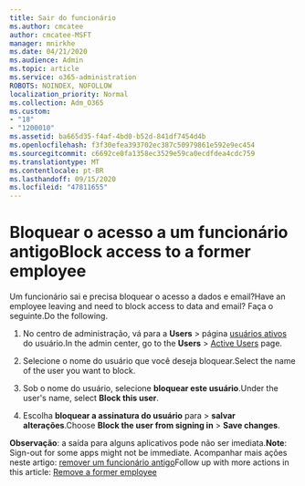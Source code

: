 ```yaml
---
title: Sair do funcionário
ms.author: cmcatee
author: cmcatee-MSFT
manager: mnirkhe
ms.date: 04/21/2020
ms.audience: Admin
ms.topic: article
ms.service: o365-administration
ROBOTS: NOINDEX, NOFOLLOW
localization_priority: Normal
ms.collection: Adm_O365
ms.custom:
- "18"
- "1200010"
ms.assetid: ba665d35-f4af-4bd0-b52d-841df7454d4b
ms.openlocfilehash: f3f30efea393702ec387c50979861e592e9ec454
ms.sourcegitcommit: c6692ce0fa1358ec3529e59ca0ecdfdea4cdc759
ms.translationtype: MT
ms.contentlocale: pt-BR
ms.lasthandoff: 09/15/2020
ms.locfileid: "47811655"
---
```

# <a name="block-access-to-a-former-employee"></a><span data-ttu-id="06a60-102">Bloquear o acesso a um funcionário antigo</span><span class="sxs-lookup"><span data-stu-id="06a60-102">Block access to a former employee</span></span>

<span data-ttu-id="06a60-103">Um funcionário sai e precisa bloquear o acesso a dados e email?</span><span class="sxs-lookup"><span data-stu-id="06a60-103">Have an employee leaving and need to block access to data and email?</span></span> <span data-ttu-id="06a60-104">Faça o seguinte.</span><span class="sxs-lookup"><span data-stu-id="06a60-104">Do the following.</span></span>
  
1. <span data-ttu-id="06a60-105">No centro de administração, vá para a **Users** \> página [usuários ativos](https://go.microsoft.com/fwlink/p/?linkid=834822) do usuário.</span><span class="sxs-lookup"><span data-stu-id="06a60-105">In the admin center, go to the **Users** \> [Active Users](https://go.microsoft.com/fwlink/p/?linkid=834822) page.</span></span>

2. <span data-ttu-id="06a60-106">Selecione o nome do usuário que você deseja bloquear.</span><span class="sxs-lookup"><span data-stu-id="06a60-106">Select the name of the user you want to block.</span></span>

3. <span data-ttu-id="06a60-107">Sob o nome do usuário, selecione **bloquear este usuário**.</span><span class="sxs-lookup"><span data-stu-id="06a60-107">Under the user's name, select **Block this user**.</span></span>

4. <span data-ttu-id="06a60-108">Escolha **bloquear a assinatura do usuário** para \> **salvar alterações**.</span><span class="sxs-lookup"><span data-stu-id="06a60-108">Choose **Block the user from signing in** \> **Save changes**.</span></span>

<span data-ttu-id="06a60-109">**Observação**: a saída para alguns aplicativos pode não ser imediata.</span><span class="sxs-lookup"><span data-stu-id="06a60-109">**Note**: Sign-out for some apps might not be immediate.</span></span> <span data-ttu-id="06a60-110">Acompanhar mais ações neste artigo: [remover um funcionário antigo](https://docs.microsoft.com/microsoft-365/admin/add-users/remove-former-employee)</span><span class="sxs-lookup"><span data-stu-id="06a60-110">Follow up with more actions in this article: [Remove a former employee](https://docs.microsoft.com/microsoft-365/admin/add-users/remove-former-employee)</span></span>